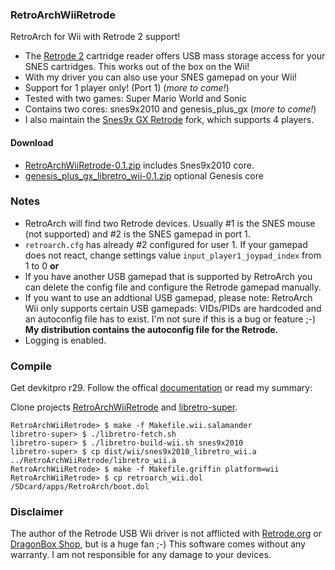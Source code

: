 ### RetroArchWiiRetrode
RetroArch for Wii with Retrode 2 support!

* The [Retrode 2](http://www.retrode.org) cartridge reader offers USB mass storage access for your SNES cartridges. This works out of the box on the Wii!
* With my driver you can also use your SNES gamepad on your Wii!
* Support for 1 player only! (Port 1) (_more to come!_)
* Tested with two games: Super Mario World and Sonic
* Contains two cores: snes9x2010 and genesis\_plus\_gx (_more to come!_)
* I also maintain the [Snes9x GX Retrode](https://github.com/revvv/snes9xgx-retrode) fork, which supports 4 players.

#### Download
* [RetroArchWiiRetrode-0.1.zip](https://github.com/revvv/RetroArchWiiRetrode/releases/download/0.1/RetroArchWiiRetrode-0.1.zip) includes Snes9x2010 core.
* [genesis_plus_gx_libretro_wii-0.1.zip](https://github.com/revvv/RetroArchWiiRetrode/releases/download/0.1/genesis_plus_gx_libretro_wii-0.1.zip) optional Genesis core

### Notes
* RetroArch will find two Retrode devices. Usually #1 is the SNES mouse (not supported) and #2 is the SNES gamepad in port 1.
* `retroarch.cfg` has already #2 configured for user 1. If your gamepad does not react, change settings value `input_player1_joypad_index` from 1 to 0 **or**
* If you have another USB gamepad that is supported by RetroArch you can delete the config file and configure the Retrode gamepad manually.
* If you want to use an addtional USB gamepad, please note: RetroArch Wii only supports certain USB gamepads: VIDs/PIDs are hardcoded and an autoconfig file has to exist. I'm not sure if this is a bug or feature ;-) **My distribution contains the autoconfig file for the Retrode.**
* Logging is enabled.

### Compile

Get devkitpro r29. Follow the offical [documentation](http://docs.libretro.com/development/retroarch/compilation/wii/) or read my summary:

Clone projects [RetroArchWiiRetrode](https://github.com/revvv/RetroArchWiiRetrode) and [libretro-super](https://github.com/libretro/libretro-super).

    RetroArchWiiRetrode> $ make -f Makefile.wii.salamander
    libretro-super> $ ./libretro-fetch.sh
    libretro-super> $ ./libretro-build-wii.sh snes9x2010
    libretro-super> $ cp dist/wii/snes9x2010_libretro_wii.a ../RetroArchWiiRetrode/libretro_wii.a
    RetroArchWiiRetrode> $ make -f Makefile.griffin platform=wii
    RetroArchWiiRetrode> $ cp retroarch_wii.dol /SDcard/apps/RetroArch/boot.dol

### Disclaimer
The author of the Retrode USB Wii driver is not afflicted with [Retrode.org](http://www.retrode.org) or [DragonBox Shop](https://www.dragonbox.de/en/accessories/cartridge-dumper/retrode-2-cartridge-dumper), but is a huge fan ;-)
This software comes without any warranty. I am not responsible for any damage to your devices.
